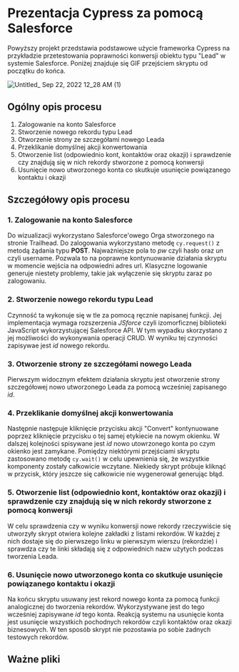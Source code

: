 # Prezentacja Cypress za pomocą Salesforce
Powyższy projekt przedstawia podstawowe użycie frameworka Cypress na przykładzie przetestowania poprawności konwersji obiektu typu "Lead" w systemie Salesforce. Poniżej znajduje się GIF przejściem skryptu od początku do końca.

![Untitled_ Sep 22, 2022 12_28 AM (1)](https://user-images.githubusercontent.com/80170154/191622027-1374e48f-97a5-417e-abd8-522be143fff6.gif)

## Ogólny opis procesu 
1. Zalogowanie na konto Salesforce
2. Stworzenie nowego rekordu typu Lead
3. Otworzenie strony ze szczegółami nowego Leada
4. Przeklikanie domyślnej akcji konwertowania
5. Otworzenie list (odpowiednio kont, kontaktów oraz okazji) i sprawdzenie czy znajdują się w nich rekordy stworzone z pomocą konwersji
6. Usunięcie nowo utworzonego konta co skutkuje usunięcie powiązanego kontaktu i okazji

## Szczegółowy opis procesu 
### 1. Zalogowanie na konto Salesforce
Do wizualizacji wykorzystano Salesforce'owego Orga stworzonego na stronie Trailhead. Do zalogowania wykorzystano metodę ```cy.request()``` z metodą żądania typu **POST**. Najważniejsze pola to *pw* czyli hasło oraz *un* czyli username. Pozwala to na poprawne kontynuowanie działania skryptu w momencie wejścia na odpowiedni adres url. Klasyczne logowanie generuje niestety problemy, takie jak wyłączenie się skryptu zaraz po zalogowaniu.
### 2. Stworzenie nowego rekordu typu Lead
Czynność ta wykonuje się w tle za pomocą ręcznie napisanej funkcji. Jej implementacja wymaga rozszerzenia *JSforce* czyli izomorficznej biblioteki JavaScript wykorzystującej Salesforce API. W tym wypadku skorzystano z jej możliwości do wykonywania operacji CRUD. W wyniku tej czynności zapisywae jest *id* nowego rekordu.
### 3. Otworzenie strony ze szczegółami nowego Leada
Pierwszym widocznym efektem działania skryptu jest otworzenie strony szczegółowej nowo utworzonego Leada za pomocą wcześniej zapisanego *id*.
### 4. Przeklikanie domyślnej akcji konwertowania
Następnie następuje kliknięcie przycisku akcji "Convert" kontynuowane poprzez kliknięcie przycisku o tej samej etykiecie na nowym okienku. W dalszej kolejności spisywane jest *id* nowo utowrzonego konta po czym okienko jest zamykane. Pomiędzy niektórymi przejściami skryptu zastosowano metodę ```cy.wait()``` w celu upewnienia się, że wszystkie komponenty zostały całkowicie wczytane. Niekiedy skrypt próbuje kliknąć w przycisk, który jeszcze się całkowicie nie wygenerował generując błąd.
### 5. Otworzenie list (odpowiednio kont, kontaktów oraz okazji) i sprawdzenie czy znajdują się w nich rekordy stworzone z pomocą konwersji
W celu sprawdzenia czy w wyniku konwersji nowe rekordy rzeczywiście się utworzyły skrypt otwiera kolejne zakładki z listami rekordów. W każdej z nich dostaje się do pierwszego linku w pierwszym wierszu (rekordzie) i sprawdza czy te linki składają się z odpowiednich nazw użytych podczas tworzenia Leada.
### 6. Usunięcie nowo utworzonego konta co skutkuje usunięcie powiązanego kontaktu i okazji
Na końcu skryptu usuwany jest rekord nowego konta za pomocą funkcji analogicznej do tworzenia rekordów. Wykorzystywane jest do tego wcześniej zapisywane *id* tego konta. Reakcją systemu na usunięcie konta jest usunięcie wszystkich pochodnych rekordów czyli kontaktów oraz okazji biznesowych. W ten sposób skrypt nie pozostawia po sobie żadnych testowych rekordów. 

## Ważne pliki
